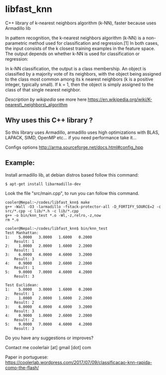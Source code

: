 # libfast_knn
C++ library of k-nearest neighbors algorithm (k-NN), faster because uses Armadillo lib

In pattern recognition, the k-nearest neighbors algorithm (k-NN) is a non-parametric method used for classification and regression.[1] In both cases, the input consists of the k closest training examples in the feature space. The output depends on whether k-NN is used for classification or regression: 

In k-NN classification, the output is a class membership. An object is classified by a majority vote of its neighbors, with the object being assigned to the class most common among its k nearest neighbors (k is a positive integer, typically small). If k = 1, then the object is simply assigned to the class of that single nearest neighbor.

*Description by wikipedia* see more here https://en.wikipedia.org/wiki/K-nearest\_neighbors\_algorithm

## Why uses this C++ library ?

So this library uses Armadillo, armadillo uses high optimizations with BLAS, LAPACK, SIMD, OpenMP etc... if you need performance take it... 

Configs options http://arma.sourceforge.net/docs.html#config_hpp


## Example:

Install armadillo lib, at debian distros based follow this command:

```
$ apt-get install libarmadillo-dev
```

Look the file "src/main.cpp", to run you can follow this command.

```
cooler@Nepal:~/codes/libfast_knn$ make
g++ -Wall -O3 -larmadillo -fstack-protector-all -D_FORTIFY_SOURCE=2 -c src/*.cpp -c lib/*.h -c lib/*.cpp
g++ -o bin/knn_test *.o -Wl,-z,relro,-z,now 
rm *.o

cooler@Nepal:~/codes/libfast_knn$ bin/knn_test 
Test Manhattan:
1:    5.0000   3.0000   1.6000   0.2000
	Result: 1
2:    1.0000   2.0000   1.6000   2.2000
	Result: 1
3:    6.0000   4.0000   4.6000   3.2000
	Result: 3
4:    0.9000   1.0000   2.6000   2.2000
	Result: 1
5:    9.0000   7.0000   4.6000   4.2000
	Result: 3

Test Euclidean:
1:    5.0000   3.0000   1.6000   0.2000
	Result: 1
2:    1.0000   2.0000   1.6000   2.2000
	Result: 2
3:    6.0000   4.0000   4.6000   3.2000
	Result: 3
4:    0.9000   1.0000   2.6000   2.2000
	Result: 2
5:    9.0000   7.0000   4.6000   4.2000
	Result: 3
```

Do you have any suggestions or improves?

Contact me coolerlair [at] gmail [dot] com

Paper in portuguese: https://coolerlab.wordpress.com/2017/07/09/classificacao-knn-rapida-como-the-flash/


